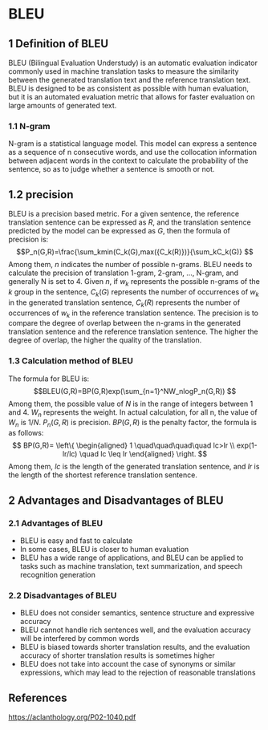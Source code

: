 # BLEU

## 1 Definition of BLEU
BLEU (Bilingual Evaluation Understudy) is an automatic evaluation indicator commonly used in machine translation tasks to measure the similarity between the generated translation text and the reference translation text. BLEU is designed to be as consistent as possible with human evaluation, but it is an automated evaluation metric that allows for faster evaluation on large amounts of generated text.
### 1.1 N-gram
N-gram is a statistical language model. This model can express a sentence as a sequence of n consecutive words, and use the collocation information between adjacent words in the context to calculate the probability of the sentence, so as to judge whether a sentence is smooth or not.
## 1.2 precision 
BLEU is a precision based metric. For a given sentence, the reference translation sentence can be expressed as $R$, and the translation sentence predicted by the model can be expressed as $G$, then the formula of precision is:
$$P_n(G,R)=\frac{\sum_kmin(C_k(G),max({C_k(R)})}{\sum_kC_k(G)}  $$
Among them, $n$ indicates the number of possible n-grams. BLEU needs to calculate the precision of translation 1-gram, 2-gram, ..., N-gram, and generally N is set to 4.
Given $n$, if $w_k$ represents the possible n-grams of the $k$ group in the sentence, $C_k(G)$ represents the number of occurrences of $w_k$ in the generated translation sentence, $C_k(R )$ represents the number of occurrences of $w_k$ in the reference translation sentence.
The precision is to compare the degree of overlap between the n-grams in the generated translation sentence and the reference translation sentence. The higher the degree of overlap, the higher the quality of the translation.
### 1.3 Calculation method of BLEU
The formula for BLEU is:
$$BLEU(G,R)=BP(G,R)exp(\sum_{n=1}^NW_nlogP_n(G,R)) $$
Among them, the possible value of $N$ is in the range of integers between 1 and 4.
$W_n$ represents the weight. In actual calculation, for all n, the value of $W_n$ is $1/N$.
$P_n(G,R)$ is precision.
$BP(G,R)$ is the penalty factor, the formula is as follows:
$$
BP(G,R)= \left\{ \begin{aligned} 1 \quad\quad\quad\quad lc>lr \\ exp(1-lr/lc) \quad lc \leq lr \end{aligned} \right.
$$
Among them, $lc$ is the length of the generated translation sentence, and $lr$ is the length of the shortest reference translation sentence.
## 2 Advantages and Disadvantages of BLEU
### 2.1 Advantages of BLEU
- BLEU is easy and fast to calculate
- In some cases, BLEU is closer to human evaluation
- BLEU has a wide range of applications, and BLEU can be applied to tasks such as machine translation, text summarization, and speech recognition generation
### 2.2 Disadvantages of BLEU
- BLEU does not consider semantics, sentence structure and expressive accuracy
- BLEU cannot handle rich sentences well, and the evaluation accuracy will be interfered by common words
- BLEU is biased towards shorter translation results, and the evaluation accuracy of shorter translation results is sometimes higher
- BLEU does not take into account the case of synonyms or similar expressions, which may lead to the rejection of reasonable translations
## References
https://aclanthology.org/P02-1040.pdf



